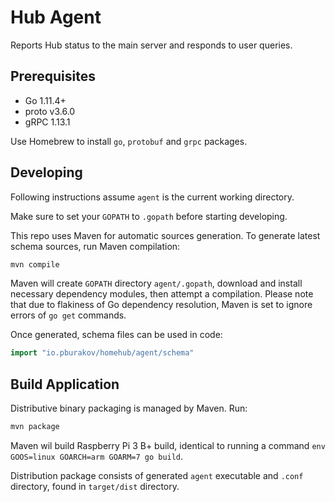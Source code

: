# Hub Agent

Reports Hub status to the main server and responds to user queries. 

## Prerequisites

- Go 1.11.4+
- proto v3.6.0
- gRPC 1.13.1

Use Homebrew to install `go`, `protobuf` and `grpc` packages.

## Developing

Following instructions assume `agent` is the current working directory.

Make sure to set your `GOPATH` to `.gopath` before starting developing. 

This repo uses Maven for automatic sources generation. To generate latest schema sources, run Maven compilation:

```bash
mvn compile
```

Maven will create `GOPATH` directory `agent/.gopath`, download and install necessary dependency modules, then attempt a compilation. Please note that due to flakiness of Go dependency resolution, Maven is set to ignore errors of `go get` commands.

Once generated, schema files can be used in code: 

```go
import "io.pburakov/homehub/agent/schema"
```

## Build Application

Distributive binary packaging is managed by Maven. Run: 

```bash
mvn package
```

Maven wil build Raspberry Pi 3 B+ build, identical to running a command `env GOOS=linux GOARCH=arm GOARM=7 go build`.

Distribution package consists of generated `agent` executable and `.conf` directory, found in `target/dist` directory.
